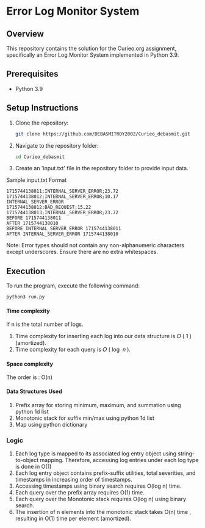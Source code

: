 # Error Log Monitor System

## Overview

This repository contains the solution for the Curieo.org assignment, specifically an Error Log Monitor System implemented in Python 3.9.

## Prerequisites

- Python 3.9

## Setup Instructions

1. Clone the repository:
   ```sh
   git clone https://github.com/DEBASMITROY2002/Curieo_debasmit.git
   ```

2. Navigate to the repository folder:
   ```sh
   cd Curieo_debasmit
   ```
3. Create an 'input.txt' file in the repository folder to provide input data.

Sample input.txt Format
```
1715744138011;INTERNAL_SERVER_ERROR;23.72
1715744138012;INTERNAL_SERVER_ERROR;10.17
INTERNAL_SERVER_ERROR
1715744138012;BAD_REQUEST;15.22
1715744138013;INTERNAL_SERVER_ERROR;23.72
BEFORE 1715744138011
AFTER 1715744138010
BEFORE INTERNAL_SERVER_ERROR 1715744138011
AFTER INTERNAL_SERVER_ERROR 1715744138010
```

Note: Error types should not contain any non-alphanumeric characters except underscores. Ensure there are no extra whitespaces.


## Execution

To run the program, execute the following command:

   ```sh
   python3 run.py
   ```



#### Time complexity
If n is the total number of logs.

1. Time complexity for inserting each log into our data structure is 𝑂 ( 1 ) (amortized).
2. Time complexity for each query is 𝑂 ( log ⁡ 𝑛 ).


#### Space complexity
The order is : O(n)
 
#### Data Structures Used 

1. Prefix array for storing minimum, maximum, and summation  using python 1d list
2. Monotonic stack for suffix min/max using python 1d list
3. Map using python dictionary 

 ### Logic

1. Each log type is mapped to its associated log entry object using string-to-object mapping. Therefore, accessing log entries under each log type is done in  O(1)
2. Each log entry object contains prefix-suffix utilities, total severities, and timestamps in increasing order of timestamps.
3. Accessing timestamps using binary search requires  O(log n) time.
4. Each query over the prefix array requires O(1) time.
5. Each query over the Monotonic stack requires O(log n) using binary search.
6. The insertion of n elements into the monotonic stack takes O(n) time , resulting in O(1) time per element (amortized).



